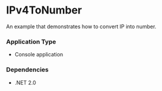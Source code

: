 IPv4ToNumber
============

An example that demonstrates how to convert IP into number.

### Application Type ###
* Console application

### Dependencies ###
* .NET 2.0
